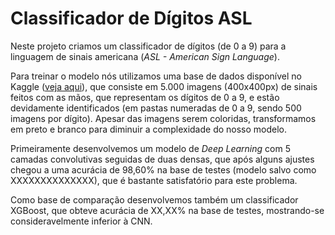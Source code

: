 # Classificador de Dígitos ASL

Neste projeto criamos um classificador de dígitos (de 0 a 9) para a linguagem de sinais americana (*ASL - American Sign Language*).

Para treinar o modelo nós utilizamos uma base de dados disponível no Kaggle ([veja aqui](https://www.kaggle.com/datasets/rayeed045/american-sign-language-digit-dataset)), que consiste em 5.000 imagens (400x400px) de sinais feitos com as mãos, que representam os dígitos de 0 a 9, e estão devidamente identificados (em pastas numeradas de 0 a 9, sendo 500 imagens por dígito). Apesar das imagens serem coloridas, transformamos em preto e branco para diminuir a complexidade do nosso modelo.

Primeiramente desenvolvemos um modelo de *Deep Learning* com 5 camadas convolutivas seguidas de duas densas, que após alguns ajustes chegou a uma acurácia de 98,60% na base de testes (modelo salvo como XXXXXXXXXXXXXX), que é bastante satisfatório para este problema.

Como base de comparação desenvolvemos também um classificador XGBoost, que obteve acurácia de XX,XX% na base de testes, mostrando-se consideravelmente inferior à CNN.


